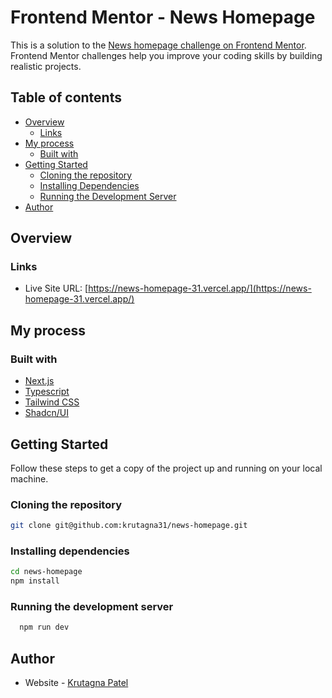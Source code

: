 # Frontend Mentor - News Homepage

This is a solution to the [News homepage challenge on Frontend Mentor](https://www.frontendmentor.io/challenges/news-homepage-H6SWTa1MFl). Frontend Mentor challenges help you improve your coding skills by building realistic projects.

## Table of contents

- [Overview](#overview)
  <!-- - [Screenshot](#screenshot) -->
  - [Links](#links)
- [My process](#my-process)
  - [Built with](#built-with)
- [Getting Started](#getting-started)
  - [Cloning the repository](#cloning-the-repository)
  - [Installing Dependencies](#installing-dependencies)
  - [Running the Development Server](#running-the-development-server)
- [Author](#author)

## Overview

<!-- ### Screenshot

![](./screenshot.jpg) -->

### Links

- Live Site URL: [https://news-homepage-31.vercel.app/](https://news-homepage-31.vercel.app/)

## My process

### Built with

- [Next.js](https://nextjs.org/)
- [Typescript](https://www.typescriptlang.org/)
- [Tailwind CSS](https://tailwindcss.com/)
- [Shadcn/UI](https://ui.shadcn.com/)

## Getting Started

Follow these steps to get a copy of the project up and running on your local machine.

### Cloning the repository

```sh
git clone git@github.com:krutagna31/news-homepage.git
```

### Installing dependencies

```sh
cd news-homepage
npm install
```

### Running the development server

```sh
  npm run dev
```

## Author

- Website - [Krutagna Patel](https://flowcv.me/krutagna-patel)

